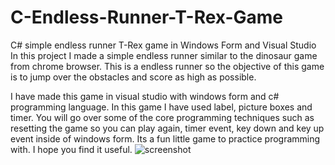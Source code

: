 # C-Endless-Runner-T-Rex-Game
C# simple endless runner T-Rex game in Windows Form and Visual  Studio
In this project I made a simple endless runner similar to the dinosaur game from chrome browser. This is a endless runner so the objective of this game is to jump over the obstacles and score as high as possible.

I have made this game in visual studio with windows form and c# programming language. In this game I have used label, picture boxes and timer. You will go over some of the core programming techniques such as resetting the game so you can play again, timer event, key down and key up event inside of windows form. Its a fun little game to practice programming with. I hope you find it useful.
![screenshot](https://imgur.com/a/wSQIx2p)
